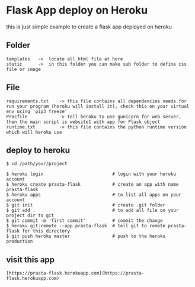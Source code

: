 # Flask App deploy on Heroku
 
 this is just simple example to create a flask app deployed on heroku

## Folder
    templates   ->  locate all html file at here
    static      ->  in this folder you can make sub folder to define css file or image

## File
    requirements.txt    -> this file contains all dependencies needs for run your program (heroku will install it), check this on your virtual env using 'pip3 freeze'
    Procfile            -> tell heroku to use gunicorn for web server, then the main script is website1 with app for Flask object
    runtime.txt         -> this file contains the python runtime version which will heroku use

## deploy to heroku

    $ cd /path/your/project
    
    $ heroku login                          # login with your heroku account
    $ heroku create prasta-flask            # create an app with name prasta-flask
    $ heroku apps                           # to list all apps on your account
    $ git init                              # create .git folder
    $ git add .                             # to add all file on your project dir to git
    $ git commit -m 'first commit'          # commit the change
    $ heroku git:remote --app prasta-flask  # tell git to remote prasta-flask for this directory
    $ git push heroku master                # push to the heroku production 

## visit this app

    [https://prasta-flask.herokuapp.com](https://prasta-flask.herokuapp.com)
